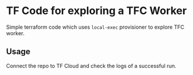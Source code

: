 # TF Code for exploring a TFC Worker

Simple terraform code which uses `local-exec` provisioner to explore TFC worker.

## Usage

Connect the repo to TF Cloud and check the logs of a successful run.

